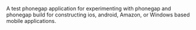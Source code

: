 A test phonegap application for experimenting with phonegap and phonegap build for constructing ios, android, Amazon, or Windows based mobile applications.

